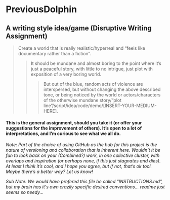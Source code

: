# PreviousDolphin

## A writing style idea/game (Disruptive Writing Assignment)

> Create a world that is really realistic/hyperreal and “feels like documentary rather than a fiction”. 
>> It should be mundane and almost boring to the point where it’s just a peaceful story, with little to no intrigue, just plot with exposition of a very boring world.
>>> But out of the blue, random acts of violence are interspersed, but without changing the above described tone, or being noticed by the world or actors/characters of the otherwise mundane story/“plot line”/script/idea/code/demo/[INSERT-YOUR-MEDIUM-HERE].

#### This is the general assignment, should you take it (or offer your suggestions for the improvement of others). It’s open to a lot of interpretations, and I’m curious to see what we all do.

*Note:
Part of the choice of using GitHub as the hub for this project is the nature of versioning and collaboration that is inherent here.*
*Wouldn’t it be fun to look back on your (Combined?) work, in one collective cluster, with overlaps and inspiration (or perhaps none, if this just stagnates and dies). At least I think it’s cool, and I hope you agree, but if not, that’s ok tool. Maybe there’s a better way? Let us know!*

*Sub Note: We would have prefered this file be called "INSTRUCTIONS.md", but my brain has it's own crazily specific desired conventions... readme just seems so needy...*
